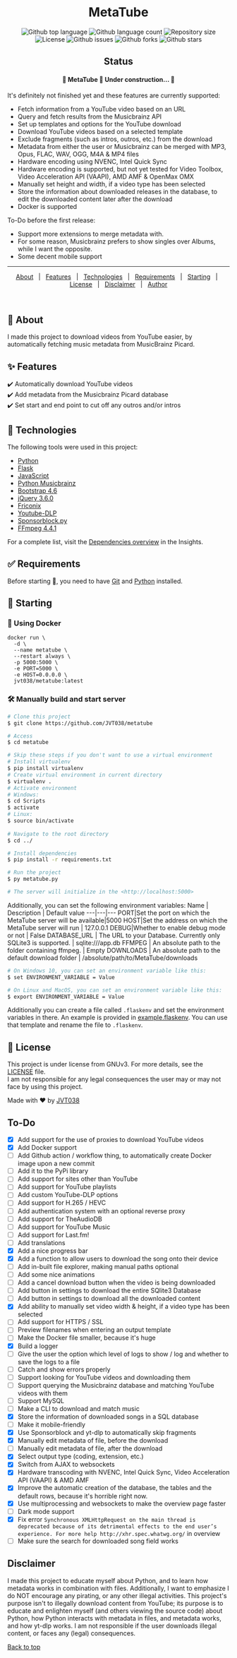 <!-- <div align="center" id="top"> 
  <img src="./.github/app.gif" alt="metatube" />

  &#xa0;

  <a href="https://metatube.netlify.app">Demo</a>
</div> -->
<h1 align="center">MetaTube</h1>

<p align="center">
  <img alt="Github top language" src="https://img.shields.io/github/languages/top/JVT038/metatube">

  <img alt="Github language count" src="https://img.shields.io/github/languages/count/JVT038/metatube">

  <img alt="Repository size" src="https://img.shields.io/github/repo-size/JVT038/metatube">

  <img alt="License" src="https://img.shields.io/github/license/JVT038/metatube">

  <img alt="Github issues" src="https://img.shields.io/github/issues/JVT038/metatube" />

  <img alt="Github forks" src="https://img.shields.io/github/forks/JVT038/metatube" />

  <img alt="Github stars" src="https://img.shields.io/github/stars/JVT038/metatube" />
</p>

<h2 align="center">Status</h2>

<h4 align="center"> 
	🚧  MetaTube 🚀 Under construction...  🚧 <br/>
</h4>
<p>
  It's definitely not finished yet and these features are currently supported:

  - Fetch information from a YouTube video based on an URL
  - Query and fetch results from the Musicbrainz API
  - Set up templates and options for the YouTube download
  - Download YouTube videos based on a selected template
  - Exclude fragments (such as intros, outros, etc.) from the download
  - Metadata from either the user or Musicbrainz can be merged with MP3, Opus, FLAC, WAV, OGG, M4A & MP4 files
  - Hardware encoding using NVENC, Intel Quick Sync
  - Hardware encoding is supported, but not yet tested for Video Toolbox, Video Acceleration API (VAAPI), AMD AMF & OpenMax OMX
  - Manually set height and width, if a video type has been selected
  - Store the information about downloaded releases in the database, to edit the downloaded content later after the download
  - Docker is supported

  To-Do before the first release:
  - Support more extensions to merge metadata with.
  - For some reason, Musicbrainz prefers to show singles over Albums, while I want the opposite.
  - Some decent mobile support
</p>

<hr>

<p align="center">
  <a href="#dart-about">About</a> &#xa0; | &#xa0; 
  <a href="#sparkles-features">Features</a> &#xa0; | &#xa0;
  <a href="#rocket-technologies">Technologies</a> &#xa0; | &#xa0;
  <a href="#white_check_mark-requirements">Requirements</a> &#xa0; | &#xa0;
  <a href="#checkered_flag-starting">Starting</a> &#xa0; | &#xa0;
  <a href="#memo-license">License</a> &#xa0; | &#xa0;
  <a href="#disclaimer">Disclaimer</a> &#xa0; | &#xa0; 
  <a href="https://github.com/JVT038" target="_blank">Author</a>
</p>

<br>

## :dart: About ##

I made this project to download videos from YouTube easier, by automatically fetching music metadata from MusicBrainz Picard. 

## :sparkles: Features ##

:heavy_check_mark: Automatically download YouTube videos <br/>
:heavy_check_mark: Add metadata from the Musicbrainz Picard database <br/>
:heavy_check_mark: Set start and end point to cut off any outros  and/or intros

## :rocket: Technologies ##

The following tools were used in this project:

- [Python](https://python.org/)
- [Flask](https://flask.palletsprojects.com/en/2.0.x/)
- [JavaScript](https://www.javascript.com/)
- [Python Musicbrainz](https://github.com/alastair/python-musicbrainzngs)
- [Bootstrap 4.6](https://getbootstrap.com/docs/4.6)
- [jQuery 3.6.0](https://jquery.com/)
- [Friconix](https://friconix.com/)
- [Youtube-DLP](https://github.com/yt-dlp/yt-dlp)
- [Sponsorblock.py](https://github.com/wasi-master/sponsorblock.py)
- [FFmpeg 4.4.1](https://ffmpeg.org/)

For a complete list, visit the [Dependencies overview](https://github.com/JVT038/MetaTube/network/dependencies#requirements.txt) in the Insights.

## :white_check_mark: Requirements ##

Before starting :checkered_flag:, you need to have [Git](https://git-scm.com) and [Python](https://python.org) installed.

## :checkered_flag: Starting ##
### :whale: Using Docker ###
```docker
docker run \
  -d \
  --name metatube \
  --restart always \
  -p 5000:5000 \
  -e PORT=5000 \
  -e HOST=0.0.0.0 \
  jvt038/metatube:latest
```
### :hammer_and_wrench: Manually build and start server ###
```bash
# Clone this project
$ git clone https://github.com/JVT038/metatube

# Access
$ cd metatube

# Skip these steps if you don't want to use a virtual environment
# Install virtualenv
$ pip install virtualenv
# Create virtual environment in current directory
$ virtualenv .
# Activate environment
# Windows:
$ cd Scripts
$ activate
# Linux:
$ source bin/activate
 
# Navigate to the root directory
$ cd ../

# Install dependencies
$ pip install -r requirements.txt

# Run the project
$ py metatube.py

# The server will initialize in the <http://localhost:5000>
```

Additionally, you can set the following environment variables:
Name | Description | Default value
---|---|---
PORT|Set the port on which the MetaTube server will be available|5000
HOST|Set the address on which the MetaTube server will run | 127.0.0.1
DEBUG|Whether to enable debug mode or not | False
DATABASE_URL | The URL to your Database. Currently only SQLite3 is supported. | sqlite:///app.db
FFMPEG | An absolute path to the folder containing ffmpeg. | Empty
DOWNLOADS | An absolute path to the default download folder | /absolute/path/to/MetaTube/downloads
```bash
# On Windows 10, you can set an environment variable like this: 
$ set ENVIRONMENT_VARIABLE = Value

# On Linux and MacOS, you can set an environment variable like this:
$ export ENVIRONMENT_VARIABLE = Value
```
Additionally you can create a file called `.flaskenv` and set the environment variables in there.
An example is provided in [example.flaskenv](example.flaskenv). You can use that template and rename the file to `.flaskenv`.

## :memo: License ##

This project is under license from GNUv3. For more details, see the [LICENSE](LICENSE) file.<br/>
I am not responsible for any legal consequences the user may or may not face by using this project.


Made with :heart: by <a href="https://github.com/JVT038" target="_blank">JVT038</a>

## To-Do
- [X] Add support for the use of proxies to download YouTube videos
- [X] Add Docker support
- [ ] Add Github action / workflow thing, to automatically create Docker image upon a new commit
- [ ] Add it to the PyPi library
- [ ] Add support for sites other than YouTube
- [ ] Add support for YouTube playlists
- [ ] Add custom YouTube-DLP options
- [ ] Add support for H.265 / HEVC
- [ ] Add authentication system with an optional reverse proxy
- [ ] Add support for TheAudioDB
- [ ] Add support for YouTube Music 
- [ ] Add support for Last.fm!
- [ ] Add translations
- [X] Add a nice progress bar
- [X] Add a function to allow users to download the song onto their device
- [ ] Add in-built file explorer, making manual paths optional
- [ ] Add some nice animations
- [ ] Add a cancel download button when the video is being downloaded
- [ ] Add button in settings to download the entire SQlite3 Database
- [ ] Add button in settings to download all the downloaded content
- [X] Add ability to manually set video width & height, if a video type has been selected
- [ ] Add support for HTTPS / SSL
- [ ] Preview filenames when entering an output template
- [ ] Make the Docker file smaller, because it's huge
- [X] Build a logger
- [ ] Give the user the option which level of logs to show / log and whether to save the logs to a file
- [ ] Catch and show errors properly
- [ ] Support looking for YouTube videos and downloading them
- [ ] Support querying the Musicbrainz database and matching YouTube videos with them
- [ ] Support MySQL
- [ ] Make a CLI to download and match music
- [X] Store the information of downloaded songs in a SQL database
- [ ] Make it mobile-friendly
- [X] Use Sponsorblock and yt-dlp to automatically skip fragments
- [X] Manually edit metadata of file, before the download
- [ ] Manually edit metadata of file, after the download
- [X] Select output type (coding, extension, etc.)
- [X] Switch from AJAX to websockets
- [X] Hardware transcoding with NVENC, Intel Quick Sync, Video Acceleration API (VAAPI) & AMD AMF
- [X] Improve the automatic creation of the database, the tables and the default rows, because it's horrible right now.
- [X] Use multiprocessing and websockets to make the overview page faster
- [ ] Dark mode support
- [X] Fix error `Synchronous XMLHttpRequest on the main thread is deprecated because of its detrimental effects to the end user’s experience. For more help http://xhr.spec.whatwg.org/` in overview
- [ ] Make sure the search for downloaded song field works
&#xa0;

## Disclaimer
I made this project to educate myself about Python, and to learn how metadata works in combination with files.
Additionally, I want to emphasize I do NOT encourage any pirating, or any other illegal activities.
This project's purpose isn't to illegally download content from YouTube; its purpose is to educate and enlighten myself (and others viewing the source code) about Python, how Python interacts with metadata in files, and  metadata works, and how yt-dlp works.
I am not responsible if the user downloads illegal content, or faces any (legal) consequences.


<a href="#top">Back to top</a>
